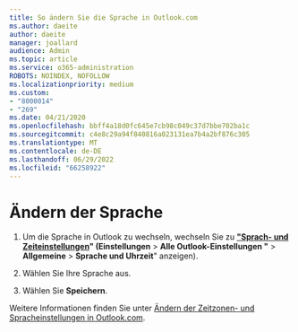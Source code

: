 ```yaml
---
title: So ändern Sie die Sprache in Outlook.com
ms.author: daeite
author: daeite
manager: joallard
audience: Admin
ms.topic: article
ms.service: o365-administration
ROBOTS: NOINDEX, NOFOLLOW
ms.localizationpriority: medium
ms.custom:
- "8000014"
- "269"
ms.date: 04/21/2020
ms.openlocfilehash: bbff4a18d0fc645e7cb98c049c37d7bbe702ba1c
ms.sourcegitcommit: c4e8c29a94f840816a023131ea7b4a2bf876c305
ms.translationtype: MT
ms.contentlocale: de-DE
ms.lasthandoff: 06/29/2022
ms.locfileid: "66258922"
---
```

# <a name="change-your-language"></a>Ändern der Sprache

1. Um die Sprache in Outlook zu wechseln, wechseln Sie zu [**"Sprach- und Zeiteinstellungen**](https://outlook.live.com/mail/options/general/timeAndLanguage/regional)**" (Einstellungen** \> **Alle Outlook-Einstellungen "** > **Allgemeine** > **Sprache und Uhrzeit**" anzeigen).

2. Wählen Sie Ihre Sprache aus.

3. Wählen Sie **Speichern**.

Weitere Informationen finden Sie unter [Ändern der Zeitzonen- und Spracheinstellungen in Outlook.com](https://go.microsoft.com/fwlink/p/?linkid=873132).